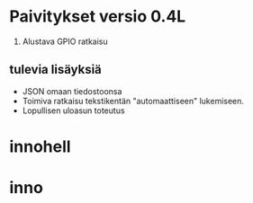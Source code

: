 # Paivitykset versio 0.4L
1. Alustava GPIO ratkaisu
## tulevia lisäyksiä
- JSON omaan tiedostoonsa
- Toimiva ratkaisu tekstikentän "automaattiseen" lukemiseen.
- Lopullisen uloasun toteutus
# innohell
# inno
